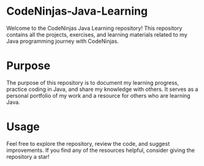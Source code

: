# CodeNinjas-Java-Learning

Welcome to the CodeNinjas Java Learning repository! This repository contains all the projects, exercises, and learning materials related to my Java programming journey with CodeNinjas.

# Purpose

The purpose of this repository is to document my learning progress, practice coding in Java, and share my knowledge with others. It serves as a personal portfolio of my work and a resource for others who are learning Java.

# Usage
Feel free to explore the repository, review the code, and suggest improvements. If you find any of the resources helpful, consider giving the repository a star!
